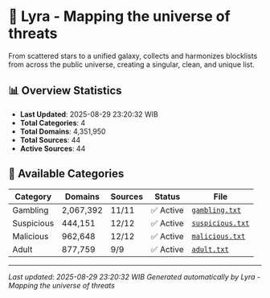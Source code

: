 # 🌌 Lyra - Mapping the universe of threats

From scattered stars to a unified galaxy, collects and harmonizes blocklists from across the public universe, creating a singular, clean, and unique list.

## 📊 Overview Statistics

- **Last Updated**: 2025-08-29 23:20:32 WIB
- **Total Categories**: 4
- **Total Domains**: 4,351,950
- **Total Sources**: 44
- **Active Sources**: 44

## 📂 Available Categories

| Category | Domains | Sources | Status | File |
|----------|---------|---------|--------|------|
| Gambling | 2,067,392 | 11/11 | ✅ Active | [`gambling.txt`](blocklist/gambling.txt) |
| Suspicious | 444,151 | 12/12 | ✅ Active | [`suspicious.txt`](blocklist/suspicious.txt) |
| Malicious | 962,648 | 12/12 | ✅ Active | [`malicious.txt`](blocklist/malicious.txt) |
| Adult | 877,759 | 9/9 | ✅ Active | [`adult.txt`](blocklist/adult.txt) |


---

*Last updated: 2025-08-29 23:20:32 WIB*
*Generated automatically by Lyra - Mapping the universe of threats*
